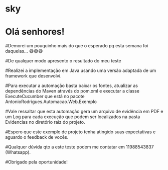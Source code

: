 # sky
 
# Olá senhores!

#Demorei um pouquinho mais do que o esperado pq esta semana foi daquelas... 😅😅😅

#De qualquer modo apresento o resultado do meu teste

#Realizei a implementação em Java usando uma versão adaptada de um framework que desenvolvi.

#Para executar a automação basta baixar os fontes, atualizar as dependências do Maven através do pom.xml e executar a classe ExecuteCucumber que está no pacote AntonioRodrigues.Automacao.Web.Exemplo

#Vale ressaltar que esta automação gera um arquivo de evidência em PDF e um Log para cada execução que podem ser localizados na pasta Evidencias no diretório raíz do projeto.

#Espero que este exemplo de projeto tenha atingido suas expectativas e aguardo o feedback de vocês.

#Qualquer dúvida qto a este teste podem me contatar em 11988543837 (Whatsapp).

#Obrigado pela oportunidade!
